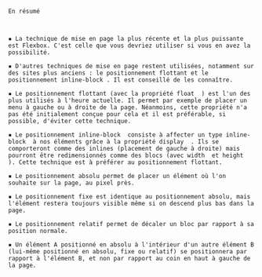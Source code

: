     En résumé
    
    

    ▪️ La technique de mise en page la plus récente et la plus puissante est Flexbox. C'est celle que vous devriez utiliser si vous en avez la possibilité.

    ▪️ D'autres techniques de mise en page restent utilisées, notamment sur des sites plus anciens : le positionnement flottant et le positionnement inline-block . Il est conseillé de les connaître.

    ▪️ Le positionnement flottant (avec la propriété float  ) est l'un des plus utilisés à l'heure actuelle. Il permet par exemple de placer un menu à gauche ou à droite de la page. Néanmoins, cette propriété n'a pas été initialement conçue pour cela et il est préférable, si possible, d'éviter cette technique.

    ▪️ Le positionnement inline-block  consiste à affecter un type inline-block  à nos éléments grâce à la propriété display  . Ils se comporteront comme des inlines (placement de gauche à droite) mais pourront être redimensionnés comme des blocs (avec width  et height  ). Cette technique est à préférer au positionnement flottant.

    ▪️ Le positionnement absolu permet de placer un élément où l'on souhaite sur la page, au pixel près.

    ▪️ Le positionnement fixe est identique au positionnement absolu, mais l'élément restera toujours visible même si on descend plus bas dans la page.

    ▪️ Le positionnement relatif permet de décaler un bloc par rapport à sa position normale.

    ▪️ Un élément A positionné en absolu à l'intérieur d'un autre élément B (lui-même positionné en absolu, fixe ou relatif) se positionnera par rapport à l'élément B, et non par rapport au coin en haut à gauche de la page.